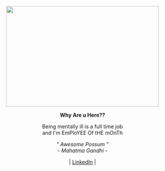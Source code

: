 <div align='center'>
<img src="https://hype.my/wp-content/uploads/2021/02/Screen-Shot-2021-02-08-at-9.49.50-AM.jpg", width=414, height=272>

__Why Are u Here??__  

Being mentally ill is a full time job   
and I'm EmPloYEE Of tHE mOnTh

_" Awesome Possum "_  
_- Mahatma Gandhi -_
 
| [LinkedIn](https://www.linkedin.com/in/gyeyoung-jung-a911b8220/?locale=en_US) | 
<!-- [Blog](https://woolen-vinyl-157.notion.site/Gyeyoung-Jung-s-Blog-36286a968be4438792e9495d6f0dc793) | [TIL](https://woolen-vinyl-157.notion.site/TIL-a173923c843b47cb8f69a3d622879ce0) |
 -->
  
</div>
